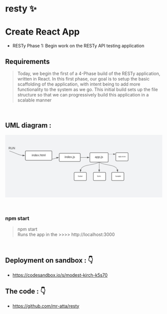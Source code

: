 # resty ✨

# Create React App

- RESTy Phase 1: Begin work on the RESTy API testing application

## Requirements

> Today, we begin the first of a 4-Phase build of the RESTy application, written in React. In this first phase, our goal is to setup the basic scaffolding of the application, with intent being to add more functionality to the system as we go. This initial build sets up the file structure so that we can progressively build this application in a scalable manner

<br>

## UML diagram :

![UML](./img/lab26.uml.PNG)

<br>

### npm start

> npm start <br>
> Runs the app in the >>>> http://localhost:3000

<br>

## Deployment on sandbox : 👇

- https://codesandbox.io/s/modest-kirch-k5s70

## The code : 👇

- https://github.com/mr-atta/resty
